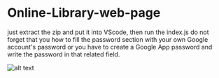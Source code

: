 # Online-Library-web-page
just extract the zip and put it into VScode, then run  the index.js do not forget that you how to fill the password section with your own Google account's password or you have to create a Google App password and write the password in that related field. 

![alt text](https://hizliresim.com/4r4vq28)
